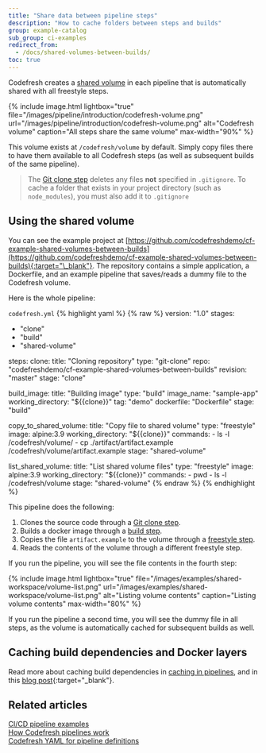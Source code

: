 ```yaml
---
title: "Share data between pipeline steps"
description: "How to cache folders between steps and builds"
group: example-catalog
sub_group: ci-examples
redirect_from:
  - /docs/shared-volumes-between-builds/
toc: true
---
```


Codefresh creates a [shared volume]({{site.baseurl}}/docs/pipelines/introduction-to-codefresh-pipelines/#sharing-the-workspace-between-build-steps) in each pipeline that is automatically shared with all freestyle steps.

{% include 
image.html 
lightbox="true" 
file="/images/pipeline/introduction/codefresh-volume.png" 
url="/images/pipeline/introduction/codefresh-volume.png"
alt="Codefresh volume" 
caption="All steps share the same volume" 
max-width="90%" 
%}

This volume exists at `/codefresh/volume` by default. Simply copy files there to have them available to all Codefresh steps (as well as subsequent builds of the same pipeline).

>The [Git clone step]({{site.baseurl}}/docs/pipelines/steps/git-clone/) deletes any files **not** specified in `.gitignore`. To cache a folder that exists in your project directory (such as `node_modules`), you must also add it to `.gitignore`

## Using the shared volume

You can see the example project at [https://github.com/codefreshdemo/cf-example-shared-volumes-between-builds](https://github.com/codefreshdemo/cf-example-shared-volumes-between-builds){:target="\_blank"}. The repository contains a simple application, a Dockerfile, and an example pipeline that saves/reads a dummy file to the Codefresh volume.


Here is the whole pipeline:

 `codefresh.yml`
{% highlight yaml %}
{% raw %}
version: "1.0"
stages:
  - "clone"
  - "build"
  - "shared-volume"

steps:
  clone:
    title: "Cloning repository"
    type: "git-clone"
    repo: "codefreshdemo/cf-example-shared-volumes-between-builds"
    revision: "master"
    stage: "clone"

  build_image:
    title: "Building image"
    type: "build"
    image_name: "sample-app"
    working_directory: "${{clone}}"
    tag: "demo"
    dockerfile: "Dockerfile"
    stage: "build"
  
  copy_to_shared_volume:
    title: "Copy file to shared volume"
    type: "freestyle" 
    image: alpine:3.9 
    working_directory: "${{clone}}"
    commands:
      - ls -l /codefresh/volume/
      - cp ./artifact/artifact.example /codefresh/volume/artifact.example
    stage: "shared-volume"
    
  list_shared_volume:
    title: "List shared volume files"
    type: "freestyle" 
    image: alpine:3.9 
    working_directory: "${{clone}}"
    commands:
      - pwd
      - ls -l /codefresh/volume
    stage: "shared-volume"
{% endraw %}
{% endhighlight %}

This pipeline does the following:

1. Clones the source code through a [Git clone step]({{site.baseurl}}/docs/pipelines/steps/git-clone/).
1. Builds a docker image through a [build step]({{site.baseurl}}/docs/pipelines/steps/build/).
1. Copies the file `artifact.example` to the volume through a [freestyle step]({{site.baseurl}}/docs/pipelines/steps/freestyle/).
1. Reads the contents of the volume through a different freestyle step.

If you run the pipeline, you will see the file contents in the fourth step:

{% include 
image.html 
lightbox="true" 
file="/images/examples/shared-workspace/volume-list.png" 
url="/images/examples/shared-workspace/volume-list.png"
alt="Listing volume contents" 
caption="Listing volume contents" 
max-width="80%" 
%}


If you run the pipeline a second time, you will see the dummy file in all steps, as the volume is automatically cached for subsequent builds as well.


## Caching build dependencies and Docker layers

Read more about caching build dependencies in [caching in pipelines]({{site.baseurl}}/docs/pipelines/pipeline-caching/), and in this [blog post](https://codefresh.io/blog/caching-build-dependencies-codefresh-volumes/){:target="\_blank"}.



## Related articles
[CI/CD pipeline examples]({{site.baseurl}}/docs/example-catalog/examples/#ci-examples)  
[How Codefresh pipelines work]({{site.baseurl}}/docs/pipelines/introduction-to-codefresh-pipelines/)  
[Codefresh YAML for pipeline definitions]({{site.baseurl}}/docs/pipelines/what-is-the-codefresh-yaml/)  
